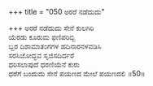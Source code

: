 +++
title = "050 ಅರರೆ ನಡೆದುದು"

+++
ಅರರೆ ನಡೆದುದು ಸೇನೆ ಕುಲಗಿರಿ  
ಯೆರಡು ಕೂರುಮ ಫಣಿಪರಿಬ್ಬಿ  
ಬ್ಬರ ದಿಶಾಮಾತಂಗಗಳ ಹದಿನಾರನಳವಡಿಸಿ  
ಸರಸಿಜೋದ್ಭವ ಸೃಜಿಸದಿರ್ದರೆ  
ಧರಿಸಲಾಪುದೆ ಧರಣಿಯೆನೆ ಕುರು  
ಧರೆಗೆ ಬಂದುದು ಸೇನೆ ಪಯಣದ ಮೇಲೆ ಪಯಣದಲಿ     ॥50॥